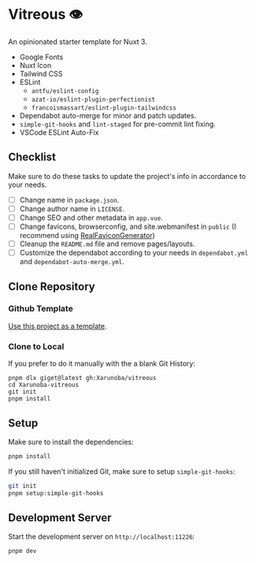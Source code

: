 # Vitreous 👁️

An opinionated starter template for Nuxt 3.

* Google Fonts
* Nuxt Icon
* Tailwind CSS
* ESLint
    * `antfu/eslint-config`
    * `azat-io/eslint-plugin-perfectionist`
    * `francoismassart/eslint-plugin-tailwindcss`
* Dependabot auto-merge for minor and patch updates.
* `simple-git-hooks` and `lint-staged` for pre-commit lint fixing.
* VSCode ESLint Auto-Fix

## Checklist
Make sure to do these tasks to update the project's info in accordance to your needs.

- [ ] Change name in `package.json`.
- [ ] Change author name in `LICENSE`.
- [ ] Change SEO and other metadata in `app.vue`.
- [ ] Change favicons, browserconfig, and site.webmanifest in `public` (I recommend using [RealFaviconGenerator](https://realfavicongenerator.net/))
- [ ] Cleanup the `README.md` file and remove pages/layouts.
- [ ] Customize the dependabot according to your needs in `dependabot.yml` and `dependabot-auto-merge.yml`.

## Clone Repository

### Github Template

[Use this project as a template](https://github.com/Xarunoba/vitreous).

### Clone to Local

If you prefer to do it manually with the a blank Git History:

```
pnpm dlx giget@latest gh:Xarunoba/vitreous
cd Xarunoba-vitreous
git init
pnpm install
```

## Setup

Make sure to install the dependencies:

```bash
pnpm install
```

If you still haven't initialized Git, make sure to setup `simple-git-hooks`:

```bash
git init
pnpm setup:simple-git-hooks
```

## Development Server

Start the development server on `http://localhost:11226`:

```bash
pnpm dev
```

